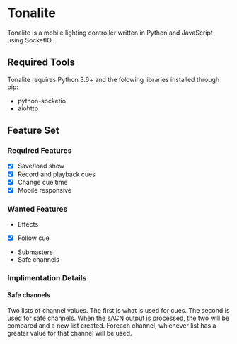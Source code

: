 # Tonalite

Tonalite is a mobile lighting controller written in Python and JavaScript using SocketIO.

## Required Tools

Tonalite requires Python 3.6+ and the folowing libraries installed through pip:

- python-socketio
- aiohttp

## Feature Set

### Required Features

- [x] Save/load show
- [x] Record and playback cues
- [x] Change cue time
- [x] Mobile responsive

### Wanted Features

- Effects
- [x] Follow cue
- Submasters
- Safe channels

### Implimentation Details

#### Safe channels

Two lists of channel values. The first is what is used for cues.
The second is used for safe channels.
When the sACN output is processed, the two will be compared and a new list created.
Foreach channel, whichever list has a greater value for that channel will be used.